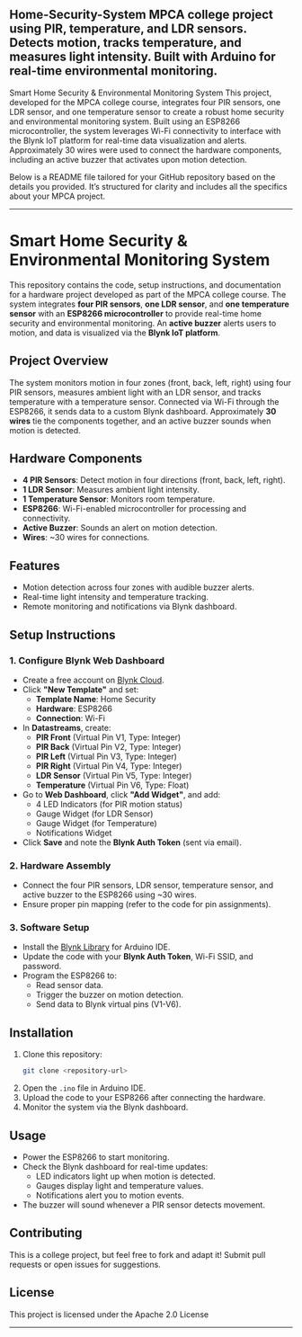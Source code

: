 Home-Security-System
MPCA college project using PIR, temperature, and LDR sensors. Detects motion, tracks temperature, and measures light intensity. Built with Arduino for real-time environmental monitoring.
---

Smart Home Security & Environmental Monitoring System 
This project, developed for the MPCA college course, integrates four PIR sensors, one LDR sensor, and one temperature sensor to create a robust home security and environmental monitoring system. Built using an ESP8266 microcontroller, the system leverages Wi-Fi connectivity to interface with the Blynk IoT platform for real-time data visualization and alerts. Approximately 30 wires were used to connect the hardware components, including an active buzzer that activates upon motion detection.  

Below is a README file tailored for your GitHub repository based on the details you provided. It’s structured for clarity and includes all the specifics about your MPCA project.

---

# Smart Home Security & Environmental Monitoring System

This repository contains the code, setup instructions, and documentation for a hardware project developed as part of the MPCA college course. The system integrates **four PIR sensors**, **one LDR sensor**, and **one temperature sensor** with an **ESP8266 microcontroller** to provide real-time home security and environmental monitoring. An **active buzzer** alerts users to motion, and data is visualized via the **Blynk IoT platform**.

## Project Overview

The system monitors motion in four zones (front, back, left, right) using four PIR sensors, measures ambient light with an LDR sensor, and tracks temperature with a temperature sensor. Connected via Wi-Fi through the ESP8266, it sends data to a custom Blynk dashboard. Approximately **30 wires** tie the components together, and an active buzzer sounds when motion is detected.

## Hardware Components

- **4 PIR Sensors**: Detect motion in four directions (front, back, left, right).  
- **1 LDR Sensor**: Measures ambient light intensity.  
- **1 Temperature Sensor**: Monitors room temperature.  
- **ESP8266**: Wi-Fi-enabled microcontroller for processing and connectivity.  
- **Active Buzzer**: Sounds an alert on motion detection.  
- **Wires**: ~30 wires for connections.

## Features

- Motion detection across four zones with audible buzzer alerts.  
- Real-time light intensity and temperature tracking.  
- Remote monitoring and notifications via Blynk dashboard.

## Setup Instructions

### 1. Configure Blynk Web Dashboard
- Create a free account on [Blynk Cloud](https://blynk.io/).  
- Click **"New Template"** and set:  
  - **Template Name**: Home Security  
  - **Hardware**: ESP8266  
  - **Connection**: Wi-Fi  
- In **Datastreams**, create:  
  - **PIR Front** (Virtual Pin V1, Type: Integer)  
  - **PIR Back** (Virtual Pin V2, Type: Integer)  
  - **PIR Left** (Virtual Pin V3, Type: Integer)  
  - **PIR Right** (Virtual Pin V4, Type: Integer)  
  - **LDR Sensor** (Virtual Pin V5, Type: Integer)  
  - **Temperature** (Virtual Pin V6, Type: Float)  
- Go to **Web Dashboard**, click **"Add Widget"**, and add:  
  - 4 LED Indicators (for PIR motion status)  
  - Gauge Widget (for LDR Sensor)  
  - Gauge Widget (for Temperature)  
  - Notifications Widget  
- Click **Save** and note the **Blynk Auth Token** (sent via email).

### 2. Hardware Assembly
- Connect the four PIR sensors, LDR sensor, temperature sensor, and active buzzer to the ESP8266 using ~30 wires.  
- Ensure proper pin mapping (refer to the code for pin assignments).  

### 3. Software Setup
- Install the [Blynk Library](https://github.com/blynkkk/blynk-library) for Arduino IDE.  
- Update the code with your **Blynk Auth Token**, Wi-Fi SSID, and password.  
- Program the ESP8266 to:  
  - Read sensor data.  
  - Trigger the buzzer on motion detection.  
  - Send data to Blynk virtual pins (V1-V6).

## Installation

1. Clone this repository:  
   ```bash
   git clone <repository-url>
   ```
2. Open the `.ino` file in Arduino IDE.  
3. Upload the code to your ESP8266 after connecting the hardware.  
4. Monitor the system via the Blynk dashboard.

## Usage

- Power the ESP8266 to start monitoring.  
- Check the Blynk dashboard for real-time updates:  
  - LED indicators light up when motion is detected.  
  - Gauges display light and temperature values.  
  - Notifications alert you to motion events.  
- The buzzer will sound whenever a PIR sensor detects movement.

## Contributing

This is a college project, but feel free to fork and adapt it! Submit pull requests or open issues for suggestions.

## License

This project is licensed under the Apache 2.0 License 

---

